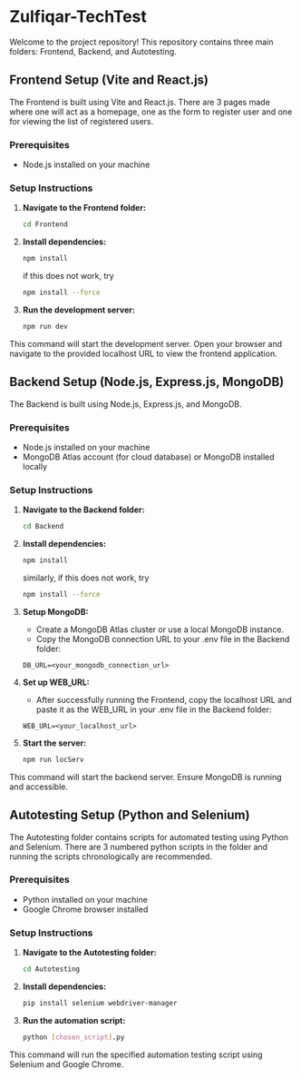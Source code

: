 # Zulfiqar-TechTest

Welcome to the project repository! This repository contains three main folders: Frontend, Backend, and Autotesting.

## Frontend Setup (Vite and React.js)

The Frontend is built using Vite and React.js. There are 3 pages made where one will act as a homepage, one as the form to register user and one for viewing the list of registered users.

### Prerequisites

- Node.js installed on your machine

### Setup Instructions

1. **Navigate to the Frontend folder:**

   ```bash
   cd Frontend
   ```

2. **Install dependencies:**

   ```bash
   npm install
   ```
   if this does not work, try
   ```bash
   npm install --force
   ```

3. **Run the development server:**

   ```bash
   npm run dev
   ```
This command will start the development server. Open your browser and navigate to the provided localhost URL to view the frontend application.

## Backend Setup (Node.js, Express.js, MongoDB)

The Backend is built using Node.js, Express.js, and MongoDB. 

### Prerequisites

- Node.js installed on your machine
- MongoDB Atlas account (for cloud database) or MongoDB installed locally

### Setup Instructions

1. **Navigate to the Backend folder:**

   ```bash
   cd Backend
   ```

2. **Install dependencies:**

   ```bash
   npm install
   ```
   similarly, if this does not work, try
   ```bash
   npm install --force
   ```

3. **Setup MongoDB:**
   - Create a MongoDB Atlas cluster or use a local MongoDB instance.
   - Copy the MongoDB connection URL to your .env file in the Backend folder:
   ```dotenv
   DB_URL=<your_mongodb_connection_url>
   ```
   
4. **Set up WEB_URL:**
   - After successfully running the Frontend, copy the localhost URL and paste it as the WEB_URL in your .env file in the Backend folder:
   ```dotenv
   WEB_URL=<your_localhost_url>
   ```
   
5. **Start the server:**
   ```bash
   npm run locServ
   ```
This command will start the backend server. Ensure MongoDB is running and accessible.

## Autotesting Setup (Python and Selenium)

The Autotesting folder contains scripts for automated testing using Python and Selenium. There are 3 numbered python scripts in the folder and running the scripts chronologically are recommended. 

### Prerequisites

- Python installed on your machine
- Google Chrome browser installed

### Setup Instructions

1. **Navigate to the Autotesting folder:**

   ```bash
   cd Autotesting
   ```

2. **Install dependencies:**

   ```bash
   pip install selenium webdriver-manager
   ```

3. **Run the automation script:**
   ```bash
   python [chosen_script].py
   ```
This command will run the specified automation testing script using Selenium and Google Chrome.
